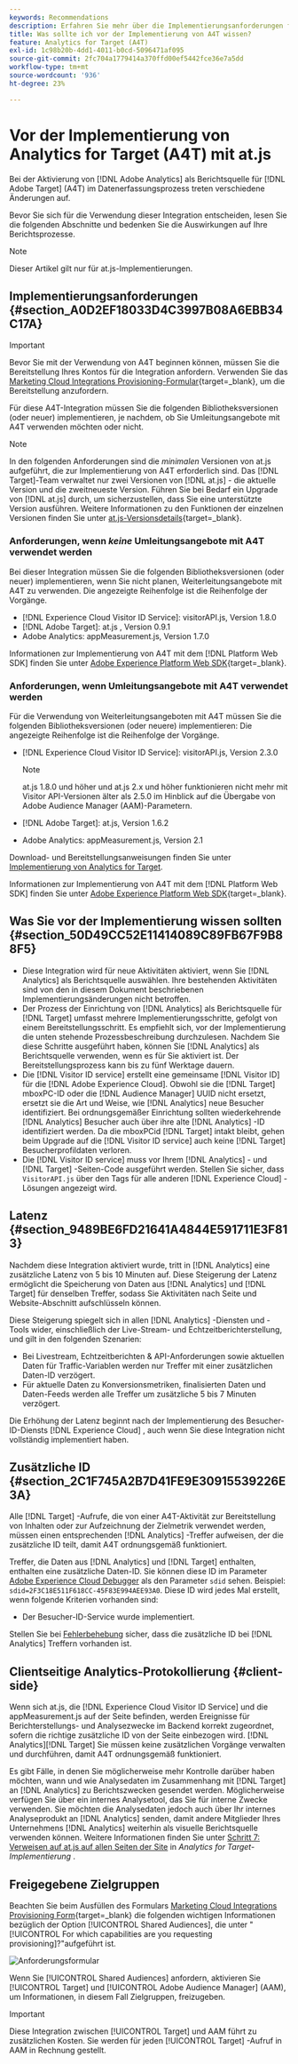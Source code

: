 ```yaml
---
keywords: Recommendations
description: Erfahren Sie mehr über die Implementierungsanforderungen für Analytics für [!DNL Target]  (A4T) und darüber, was Sie beachten sollten, bevor Sie diese Integration implementieren.
title: Was sollte ich vor der Implementierung von A4T wissen?
feature: Analytics for Target (A4T)
exl-id: 1c98b20b-4dd1-4011-b0cd-5096471af095
source-git-commit: 2fc704a1779414a370ffd00ef5442fce36e7a5dd
workflow-type: tm+mt
source-wordcount: '936'
ht-degree: 23%

---
```


# Vor der Implementierung von Analytics for Target (A4T) mit at.js

Bei der Aktivierung von [!DNL Adobe Analytics] als Berichtsquelle für [!DNL Adobe Target] (A4T) im Datenerfassungsprozess treten verschiedene Änderungen auf.

Bevor Sie sich für die Verwendung dieser Integration entscheiden, lesen Sie die folgenden Abschnitte und bedenken Sie die Auswirkungen auf Ihre Berichtsprozesse.

>[!NOTE]
>
>Dieser Artikel gilt nur für at.js-Implementierungen.

## Implementierungsanforderungen {#section_A0D2EF18033D4C3997B08A6EBB34C17A}

>[!IMPORTANT]
>
>Bevor Sie mit der Verwendung von A4T beginnen können, müssen Sie die Bereitstellung Ihres Kontos für die Integration anfordern. Verwenden Sie das [Marketing Cloud Integrations Provisioning-Formular](https://survey.adobe.com/jfe/form/SV_ekBHTLSoP5Zki2y){target=_blank}, um die Bereitstellung anzufordern.

Für diese A4T-Integration müssen Sie die folgenden Bibliotheksversionen (oder neuer) implementieren, je nachdem, ob Sie Umleitungsangebote mit A4T verwenden möchten oder nicht.

>[!NOTE]
>
>In den folgenden Anforderungen sind die *minimalen* Versionen von at.js aufgeführt, die zur Implementierung von A4T erforderlich sind. Das [!DNL Target]-Team verwaltet nur zwei Versionen von [!DNL at.js] - die aktuelle Version und die zweitneueste Version. Führen Sie bei Bedarf ein Upgrade von [!DNL at.js] durch, um sicherzustellen, dass Sie eine unterstützte Version ausführen. Weitere Informationen zu den Funktionen der einzelnen Versionen finden Sie unter [at.js-Versionsdetails](https://experienceleague.adobe.com/docs/target-dev/developer/client-side/at-js-implementation/target-atjs-versions.html?lang=de){target=_blank}.

### Anforderungen, wenn *keine* Umleitungsangebote mit A4T verwendet werden

Bei dieser Integration müssen Sie die folgenden Bibliotheksversionen (oder neuer) implementieren, wenn Sie nicht planen, Weiterleitungsangebote mit A4T zu verwenden. Die angezeigte Reihenfolge ist die Reihenfolge der Vorgänge.

* [!DNL Experience Cloud Visitor ID Service]: visitorAPI.js, Version 1.8.0
* [!DNL Adobe Target]: at.js , Version 0.9.1
* Adobe Analytics: appMeasurement.js, Version 1.7.0

Informationen zur Implementierung von A4T mit dem [!DNL Platform Web SDK] finden Sie unter [Adobe Experience Platform Web SDK](https://experienceleague.adobe.com/docs/target-dev/developer/client-side/aep-web-sdk.html?lang=de){target=_blank}.

### Anforderungen, wenn Umleitungsangebote mit A4T verwendet werden

Für die Verwendung von Weiterleitungsangeboten mit A4T müssen Sie die folgenden Bibliotheksversionen (oder neuere) implementieren: Die angezeigte Reihenfolge ist die Reihenfolge der Vorgänge.

* [!DNL Experience Cloud Visitor ID Service]: visitorAPI.js, Version 2.3.0

  >[!NOTE]
  >
  >at.js 1.8.0 und höher und at.js 2.x und höher funktionieren nicht mehr mit Visitor API-Versionen älter als 2.5.0 im Hinblick auf die Übergabe von Adobe Audience Manager (AAM)-Parametern.

* [!DNL Adobe Target]: at.js, Version 1.6.2

* Adobe Analytics: appMeasurement.js, Version 2.1

Download- und Bereitstellungsanweisungen finden Sie unter [Implementierung von Analytics for Target](/help/main/c-integrating-target-with-mac/a4t/a4timplementation.md).

Informationen zur Implementierung von A4T mit dem [!DNL Platform Web SDK] finden Sie unter [Adobe Experience Platform Web SDK](https://experienceleague.adobe.com/docs/target-dev/developer/client-side/aep-web-sdk.html?lang=de){target=_blank}.

## Was Sie vor der Implementierung wissen sollten {#section_50D49CC52E11414089C89FB67F9B88F5}

* Diese Integration wird für neue Aktivitäten aktiviert, wenn Sie [!DNL Analytics] als Berichtsquelle auswählen. Ihre bestehenden Aktivitäten sind von den in diesem Dokument beschriebenen Implementierungsänderungen nicht betroffen.
* Der Prozess der Einrichtung von [!DNL Analytics] als Berichtsquelle für [!DNL Target] umfasst mehrere Implementierungsschritte, gefolgt von einem Bereitstellungsschritt. Es empfiehlt sich, vor der Implementierung die unten stehende Prozessbeschreibung durchzulesen. Nachdem Sie diese Schritte ausgeführt haben, können Sie [!DNL Analytics] als Berichtsquelle verwenden, wenn es für Sie aktiviert ist. Der Bereitstellungsprozess kann bis zu fünf Werktage dauern.
* Die [!DNL Visitor ID service] erstellt eine gemeinsame [!DNL Visitor ID] für die [!DNL Adobe Experience Cloud]. Obwohl sie die [!DNL Target] mboxPC-ID oder die [!DNL Audience Manager] UUID nicht ersetzt, ersetzt sie die Art und Weise, wie [!DNL Analytics] neue Besucher identifiziert. Bei ordnungsgemäßer Einrichtung sollten wiederkehrende [!DNL Analytics] Besucher auch über ihre alte [!DNL Analytics] -ID identifiziert werden. Da die mboxPCid [!DNL Target] intakt bleibt, gehen beim Upgrade auf die [!DNL Visitor ID service] auch keine [!DNL Target] Besucherprofildaten verloren.
* Die [!DNL Visitor ID service] muss vor Ihrem [!DNL Analytics] - und [!DNL Target] -Seiten-Code ausgeführt werden. Stellen Sie sicher, dass `VisitorAPI.js` über den Tags für alle anderen [!DNL Experience Cloud] -Lösungen angezeigt wird.

## Latenz {#section_9489BE6FD21641A4844E591711E3F813}

Nachdem diese Integration aktiviert wurde, tritt in [!DNL Analytics] eine zusätzliche Latenz von 5 bis 10 Minuten auf. Diese Steigerung der Latenz ermöglicht die Speicherung von Daten aus [!DNL Analytics] und [!DNL Target] für denselben Treffer, sodass Sie Aktivitäten nach Seite und Website-Abschnitt aufschlüsseln können.

Diese Steigerung spiegelt sich in allen [!DNL Analytics] -Diensten und -Tools wider, einschließlich der Live-Stream- und Echtzeitberichterstellung, und gilt in den folgenden Szenarien:

* Bei Livestream, Echtzeitberichten &amp; API-Anforderungen sowie aktuellen Daten für Traffic-Variablen werden nur Treffer mit einer zusätzlichen Daten-ID verzögert.
* Für aktuelle Daten zu Konversionsmetriken, finalisierten Daten und Daten-Feeds werden alle Treffer um zusätzliche 5 bis 7 Minuten verzögert.

Die Erhöhung der Latenz beginnt nach der Implementierung des Besucher-ID-Diensts [!DNL Experience Cloud] , auch wenn Sie diese Integration nicht vollständig implementiert haben.

## Zusätzliche ID  {#section_2C1F745A2B7D41FE9E30915539226E3A}

Alle [!DNL Target] -Aufrufe, die von einer A4T-Aktivität zur Bereitstellung von Inhalten oder zur Aufzeichnung der Zielmetrik verwendet werden, müssen einen entsprechenden [!DNL Analytics] -Treffer aufweisen, der die zusätzliche ID teilt, damit A4T ordnungsgemäß funktioniert.

Treffer, die Daten aus [!DNL Analytics] und [!DNL Target] enthalten, enthalten eine zusätzliche Daten-ID. Sie können diese ID im Parameter [Adobe Experience Cloud Debugger](https://experienceleague.adobe.com/docs/debugger/using/experience-cloud-debugger.html) als den Parameter `sdid` sehen. Beispiel: `sdid=2F3C18E511F618CC-45F83E994AEE93A0`. Diese ID wird jedes Mal erstellt, wenn folgende Kriterien vorhanden sind:

* Der Besucher-ID-Service wurde implementiert.

Stellen Sie bei [Fehlerbehebung](/help/main/c-integrating-target-with-mac/a4t/c-a4t-troubleshooting/a4t-troubleshooting.md) sicher, dass die zusätzliche ID bei [!DNL Analytics] Treffern vorhanden ist.

## Clientseitige Analytics-Protokollierung {#client-side}

Wenn sich at.js, die [!DNL Experience Cloud Visitor ID Service] und die appMeasurement.js auf der Seite befinden, werden Ereignisse für Berichterstellungs- und Analysezwecke im Backend korrekt zugeordnet, sofern die richtige zusätzliche ID von der Seite einbezogen wird. [!DNL Analytics][!DNL Target] Sie müssen keine zusätzlichen Vorgänge verwalten und durchführen, damit A4T ordnungsgemäß funktioniert.

Es gibt Fälle, in denen Sie möglicherweise mehr Kontrolle darüber haben möchten, wann und wie Analysedaten im Zusammenhang mit [!DNL Target] an [!DNL Analytics] zu Berichtszwecken gesendet werden. Möglicherweise verfügen Sie über ein internes Analysetool, das Sie für interne Zwecke verwenden. Sie möchten die Analysedaten jedoch auch über Ihr internes Analyseprodukt an [!DNL Analytics] senden, damit andere Mitglieder Ihres Unternehmens [!DNL Analytics] weiterhin als visuelle Berichtsquelle verwenden können. Weitere Informationen finden Sie unter [Schritt 7: Verweisen auf at.js auf allen Seiten der Site](/help/main/c-integrating-target-with-mac/a4t/a4timplementation.md#step7) in *Analytics for Target-Implementierung* .

## Freigegebene Zielgruppen

Beachten Sie beim Ausfüllen des Formulars [Marketing Cloud Integrations Provisioning Form](https://survey.adobe.com/jfe/form/SV_ekBHTLSoP5Zki2y){target=_blank} die folgenden wichtigen Informationen bezüglich der Option [!UICONTROL Shared Audiences], die unter &quot;[!UICONTROL For which capabilities are you requesting provisioning]?&quot;aufgeführt ist.

![Anforderungsformular](/help/main/c-integrating-target-with-mac/a4t/assets/request-form.png)

Wenn Sie [!UICONTROL Shared Audiences] anfordern, aktivieren Sie [!UICONTROL Target] und [!UICONTROL Adobe Audience Manager] (AAM), um Informationen, in diesem Fall Zielgruppen, freizugeben.

>[!IMPORTANT]
>
>Diese Integration zwischen [!UICONTROL Target] und AAM führt zu zusätzlichen Kosten. Sie werden für jeden [!UICONTROL Target] -Aufruf in AAM in Rechnung gestellt.
